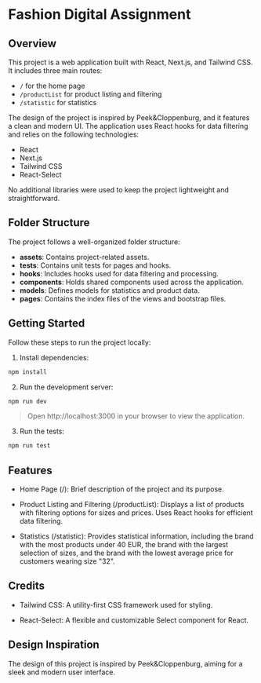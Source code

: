 # Fashion Digital Assignment

## Overview

This project is a web application built with React, Next.js, and Tailwind CSS. It includes three main routes:

- `/` for the home page
- `/productList` for product listing and filtering
- `/statistic` for statistics

The design of the project is inspired by Peek&Cloppenburg, and it features a clean and modern UI. The application uses React hooks for data filtering and relies on the following technologies:

- React
- Next.js
- Tailwind CSS
- React-Select

No additional libraries were used to keep the project lightweight and straightforward.

## Folder Structure

The project follows a well-organized folder structure:

- **assets**: Contains project-related assets.
- **tests**: Contains unit tests for pages and hooks.
- **hooks**: Includes hooks used for data filtering and processing.
- **components**: Holds shared components used across the application.
- **models**: Defines models for statistics and product data.
- **pages**: Contains the index files of the views and bootstrap files.

## Getting Started

Follow these steps to run the project locally:

1. Install dependencies:
```bash
npm install
```

2. Run the development server:
```bash
npm run dev
```
> Open http://localhost:3000 in your browser to view the application.

3. Run the tests:
```bash
npm run test
```

## Features
- Home Page (/): Brief description of the project and its purpose.

- Product Listing and Filtering (/productList): Displays a list of products with filtering options for sizes and prices. Uses React hooks for efficient data filtering.

- Statistics (/statistic): Provides statistical information, including the brand with the most products under 40 EUR, the brand with the largest selection of sizes, and the brand with the lowest average price for customers wearing size "32".

## Credits
- Tailwind CSS: A utility-first CSS framework used for styling.

- React-Select: A flexible and customizable Select component for React.

## Design Inspiration
The design of this project is inspired by Peek&Cloppenburg, aiming for a sleek and modern user interface.

